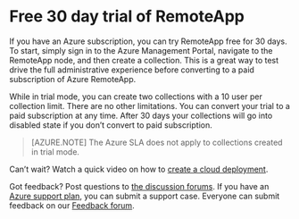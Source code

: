 
<properties 
    pageTitle="Free 30 day trial of RemoteApp"
    description="Check out the 30 day free trial for RemoteApp." 
    services="remoteapp" 
    solutions="" documentationCenter="" 
    authors="lizap" 
    manager="mbaldwin" />

<tags 
    ms.service="remoteapp" 
    ms.workload="tbd" 
    ms.tgt_pltfrm="na" 
    ms.devlang="na" 
    ms.topic="article" 
    ms.date="02/19/2015" 
    ms.author="elizapo" />



# Free 30 day trial of RemoteApp

If you have an Azure subscription, you can try RemoteApp free for 30 days. To start, simply sign in to the Azure Management Portal, navigate to the RemoteApp node, and then create a collection. This is a great way to test drive the full administrative experience before converting to a paid subscription of Azure RemoteApp.  

While in trial mode, you can create two collections with a 10 user per collection limit. There are no other limitations. You can convert your trial to a paid subscription at any time. After 30 days your collections will go into disabled state if you don’t convert to paid subscription. 

>[AZURE.NOTE] The Azure SLA does not apply to collections created in trial mode.  

Can’t wait? Watch a quick video on how to [create a cloud deployment](http://azure.microsoft.com/en-us/documentation/videos/azure-remoteapp-cloud-deployment-overview/). 

Got feedback? Post questions to [the discussion forums](http://feedback.azure.com/forums/247748-azure-remoteapp). If you have an [Azure support plan](http://azure.microsoft.com/en-us/support/plans/), you can submit a support case. Everyone can submit feedback on our [Feedback forum](http://feedback.azure.com/forums/247748-azure-remoteapp).  

